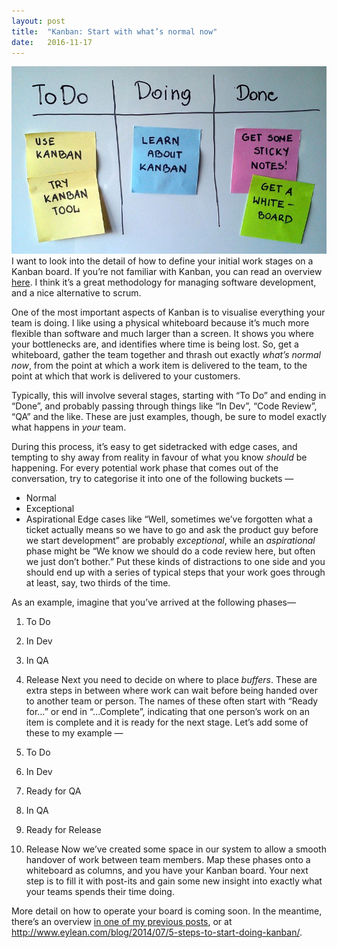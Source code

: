 ```yaml
---
layout:	post
title:	"Kanban: Start with what’s normal now"
date:	2016-11-17
---
```


![](/img/1*BeVMJXQUeNSwBdV-bRFHbg.jpeg)I want to look into the detail of how to define your initial work stages on a Kanban board. If you’re not familiar with Kanban, you can read an overview [here](https://medium.com/@jezhalford/making-kanban-work-for-you-eadfe82cd4c8#.44qkx99xb). I think it’s a great methodology for managing software development, and a nice alternative to scrum.

One of the most important aspects of Kanban is to visualise everything your team is doing. I like using a physical whiteboard because it’s much more flexible than software and much larger than a screen. It shows you where your bottlenecks are, and identifies where time is being lost. So, get a whiteboard, gather the team together and thrash out exactly _what’s normal now_, from the point at which a work item is delivered to the team, to the point at which that work is delivered to your customers.

Typically, this will involve several stages, starting with “To Do” and ending in “Done”, and probably passing through things like “In Dev”, “Code Review”, “QA” and the like. These are just examples, though, be sure to model exactly what happens in _your_ team.

During this process, it’s easy to get sidetracked with edge cases, and tempting to shy away from reality in favour of what you know _should_ be happening. For every potential work phase that comes out of the conversation, try to categorise it into one of the following buckets —

* Normal
* Exceptional
* Aspirational
Edge cases like “Well, sometimes we’ve forgotten what a ticket actually means so we have to go and ask the product guy before we start development” are probably _exceptional_, while an _aspirational_ phase might be “We know we should do a code review here, but often we just don’t bother.” Put these kinds of distractions to one side and you should end up with a series of typical steps that your work goes through at least, say, two thirds of the time.

As an example, imagine that you’ve arrived at the following phases—

1. To Do
2. In Dev
3. In QA
4. Release
Next you need to decide on where to place _buffers_. These are extra steps in between where work can wait before being handed over to another team or person. The names of these often start with “Ready for…” or end in “…Complete”, indicating that one person’s work on an item is complete and it is ready for the next stage. Let’s add some of these to my example —

1. To Do
2. In Dev
3. Ready for QA
4. In QA
5. Ready for Release
6. Release
Now we’ve created some space in our system to allow a smooth handover of work between team members. Map these phases onto a whiteboard as columns, and you have your Kanban board. Your next step is to fill it with post-its and gain some new insight into exactly what your teams spends their time doing.

More detail on how to operate your board is coming soon. In the meantime, there’s an overview [in one of my previous posts](https://medium.com/@jezhalford/making-kanban-work-for-you-eadfe82cd4c8#.44qkx99xb), or at <http://www.eylean.com/blog/2014/07/5-steps-to-start-doing-kanban/>.
